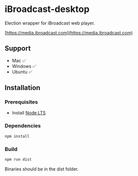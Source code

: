 # iBroadcast-desktop

Election wrapper for iBroadcast web player.

[https://media.ibroadcast.com](https://media.ibroadcast.com)

## Support

- Mac ✅
- Windows ✅
- Ubuntu ✅

## Installation

### Prerequisites

- Install [Node LTS](https://nodejs.org/en/download/)

### Dependencies
``` sh
npm install
```

### Build
``` sh
npm run dist
```

Binaries should be in the dist folder.